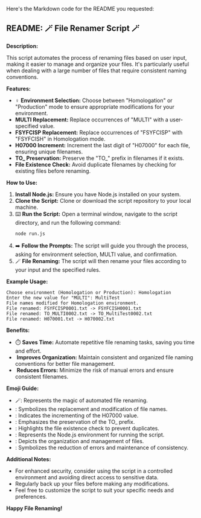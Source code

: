Here's the Markdown code for the README you requested:

## README: 🪄 File Renamer Script 🪄

**Description:**

This script automates the process of renaming files based on user input, making it easier to manage and organize your files. It's particularly useful when dealing with a large number of files that require consistent naming conventions.

**Features:**

- ‍♀️ **Environment Selection:** Choose between "Homologation" or "Production" mode to ensure appropriate modifications for your environment.
-  **MULTI Replacement:** Replace occurrences of "MULTI" with a user-specified value.
-  **FSYFCISP Replacement:** Replace occurrences of "FSYFCISP" with "FSYFCISH" in Homologation mode.
-  **H07000 Increment:** Increment the last digit of "H07000" for each file, ensuring unique filenames.
-  **TO_ Preservation:** Preserve the "TO_" prefix in filenames if it exists.
-  **File Existence Check:** Avoid duplicate filenames by checking for existing files before renaming.

**How to Use:**

1.  **Install Node.js:** Ensure you have Node.js installed on your system.
2.  **Clone the Script:** Clone or download the script repository to your local machine.
3. ⌨️ **Run the Script:** Open a terminal window, navigate to the script directory, and run the following command:
   ```bash
   node run.js
   ```
4. ➡️ **Follow the Prompts:** The script will guide you through the process, asking for environment selection, MULTI value, and confirmation.
5. 🪄 **File Renaming:** The script will then rename your files according to your input and the specified rules.

**Example Usage:**

```
Choose environment (Homologation or Production): Homologation
Enter the new value for "MULTI": MultiTest
File names modified for Homologation environment.
File renamed: FSYFCISP0001.txt -> FSYFCISH0001.txt
File renamed: TO_MULTI0002.txt -> TO_MultiTest0002.txt
File renamed: H070001.txt -> H070002.txt
```

**Benefits:**

- ⏱️ **Saves Time:** Automate repetitive file renaming tasks, saving you time and effort.
- ️ **Improves Organization:** Maintain consistent and organized file naming conventions for better file management.
- ️ **Reduces Errors:** Minimize the risk of manual errors and ensure consistent filenames.

**Emoji Guide:**

- 🪄: Represents the magic of automated file renaming.
- : Symbolizes the replacement and modification of file names.
- : Indicates the incrementing of the H07000 value.
- : Emphasizes the preservation of the TO_ prefix.
- : Highlights the file existence check to prevent duplicates.
- : Represents the Node.js environment for running the script.
- ️: Depicts the organization and management of files.
- ️: Symbolizes the reduction of errors and maintenance of consistency.

**Additional Notes:**

- For enhanced security, consider using the script in a controlled environment and avoiding direct access to sensitive data.
- Regularly back up your files before making any modifications.
- Feel free to customize the script to suit your specific needs and preferences.

**Happy File Renaming!**
